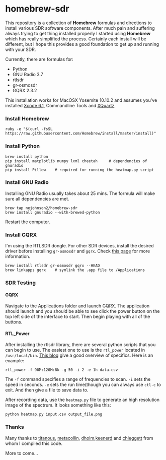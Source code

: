 # homebrew-sdr
This repository is a collection of **Homebrew** formulas and directions to install various SDR software components.  After much pain and suffering always trying to get thing installed properly I started using **Homebrew** which has really simplified the process.  Certainly each install will be different, but I hope this provides a good foundation to get up and running with your SDR.

Currently, there are formulas for:
  - Python
  - GNU Radio 3.7
  - rtlsdr
  - gr-osmosdr
  - GQRX 2.3.2

This installation works for MacOSX Yosemite 10.10.2 and assumes you've installed [Xcode 6.1](https://developer.apple.com/xcode/downloads/), Commandline Tools and [XQuartz](http://xquartz.macosforge.org/landing/)

### Install Homebrew

```shell
ruby -e "$(curl -fsSL https://raw.githubusercontent.com/Homebrew/install/master/install)"
```

### Install Python

```shell
brew install python
pip install matplotlib numpy lxml cheetah     # dependencies of gnuradio
pip install Pillow    # required for running the heatmap.py script
```

### Install GNU Radio

Installing GNU Radio usually takes about 25 mins.  The formula will make sure all dependencies are met.

```shell
brew tap nejohnson2/homebrew-sdr
brew install gnuradio --with-brewed-python
```
Restart the computer.

### Install GQRX

I'm using the RTLSDR dongle.  For other SDR devices, install the desired driver before installing ```gr-osmosdr``` and ```gqrx```.  Check [this page](http://sdr.osmocom.org/trac/wiki/GrOsmoSDR) for more information. 

```shell
brew install rtlsdr gr-osmosdr gqrx --HEAD
brew linkapps gqrx    # symlink the .app file to /Applications 
```

### SDR Testing

#### GQRX
Navigate to the Applications folder and launch GQRX.  The application should launch and you should be able to see click the power button on the top left side of the interface to start.  Then begin playing with all of the buttons.

#### RTL_Power
After installing the rtlsdr library, there are several python scripts that you can begin to use.  The easiest one to use is the ```rtl_power``` located in ```/usr/local/bin```.  [This blog](http://kmkeen.com/rtl-power/) give a good overview of specifics.  Here is an example:

```shell
rtl_power -f 90M:120M:8k -g 50 -i 2 -e 1h data.csv
```

The ```-f``` command specifies a range of frequencies to scan.  ```-i``` sets the speed in seconds.  ```-e``` sets the run time(though you can always use ```ctl-c``` to exit.  And then give a file to save data to.

After recording data, use the ```heatmap.py``` file to generate an high resolution image of the spectrum.  It looks something like this:

```shell
python heatmap.py input.csv output_file.png
```

### Thanks

Many thanks to [titanous](https://github.com/titanous/homebrew-gnuradio), [metacollin](https://github.com/metacollin/homebrew-gnuradio), [dholm](https://github.com/dholm/homebrew-sdr),[keenerd](https://github.com/keenerd/rtl-sdr-misc/tree/master/heatmap) and [chleggett](https://github.com/chleggett/homebrew-gqrx) from whom I compiled this code.

More to come...
